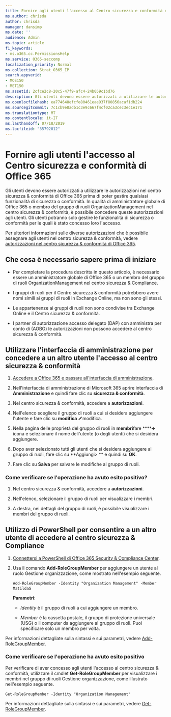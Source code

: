 ```yaml
---
title: Fornire agli utenti l'accesso al Centro sicurezza e conformità di Office 365
ms.author: chrisda
author: chrisda
manager: dansimp
ms.date: ''
audience: Admin
ms.topic: article
f1_keywords:
- ms.o365.cc.PermissionsHelp
ms.service: O365-seccomp
localization_priority: Normal
ms.collection: Strat_O365_IP
search.appverid:
- MOE150
- MET150
ms.assetid: 2cfce2c8-20c5-47f9-afc4-24b059c1bd76
description: Gli utenti devono essere autorizzati a utilizzare le autorizzazioni nel centro sicurezza & conformità di Office 365 prima di poter gestire qualsiasi funzionalità di sicurezza o conformità.
ms.openlocfilehash: ea774648efcfe80461eae937f80856acaf1db224
ms.sourcegitcommit: 7c1cb9e8adb1c3e9c667f4cf02ca3cec3ec1e171
ms.translationtype: MT
ms.contentlocale: it-IT
ms.lasthandoff: 07/18/2019
ms.locfileid: "35792012"
---
```

# <a name="give-users-access-to-the-office-365-security--compliance-center"></a>Fornire agli utenti l'accesso al Centro sicurezza e conformità di Office 365

Gli utenti devono essere autorizzati a utilizzare le autorizzazioni nel centro sicurezza & conformità di Office 365 prima di poter gestire qualsiasi funzionalità di sicurezza o conformità. In qualità di amministratore globale di Office 365 o membro del gruppo di ruoli OrganizationManagement nel centro sicurezza & conformità, è possibile concedere queste autorizzazioni agli utenti. Gli utenti potranno solo gestire le funzionalità di sicurezza o conformità per le quali è stato concesso loro l'accesso. 
  
Per ulteriori informazioni sulle diverse autorizzazioni che è possibile assegnare agli utenti nel centro sicurezza & conformità, vedere [autorizzazioni nel centro sicurezza & conformità di Office 365](permissions-in-the-security-and-compliance-center.md).
  
## <a name="what-do-you-need-to-know-before-you-begin"></a>Che cosa è necessario sapere prima di iniziare

- Per completare la procedura descritta in questo articolo, è necessario essere un amministratore globale di Office 365 o un membro del gruppo di ruoli OrganizationManagement nel centro sicurezza & Compliance.

- I gruppi di ruoli per il Centro sicurezza & conformità potrebbero avere nomi simili ai gruppi di ruoli in Exchange Online, ma non sono gli stessi.

- Le appartenenze ai gruppi di ruoli non sono condivise tra Exchange Online e il Centro sicurezza & conformità.

- I partner di autorizzazione accesso delegato (DAP) con amministra per conto di (AOBO) le autorizzazioni non possono accedere al centro sicurezza & conformità.

## <a name="use-the-admin-center-to-give-another-user-access-to-the-security--compliance-center"></a>Utilizzare l'interfaccia di amministrazione per concedere a un altro utente l'accesso al centro sicurezza & conformità

1. [Accedere a Office 365 e passare all'interfaccia di amministrazione](https://go.microsoft.com/fwlink/p/?LinkId=525275).

2. Nell'interfaccia di amministrazione di Microsoft 365 aprire interfaccia di **Amministrazione** e quindi fare clic su **sicurezza & conformità**.

3. Nel centro sicurezza & conformità, accedere a **autorizzazioni**.

4. Nell'elenco scegliere il gruppo di ruoli a cui si desidera aggiungere l'utente e fare clic su **modifica** ![icona](media/O365-MDM-CreatePolicy-EditIcon.gif)modifica.

5. Nella pagina delle proprietà del gruppo di ruoli in **membri**fare ****![clic su Aggiungi](media/ITPro-EAC-AddIcon.gif) icona e selezionare il nome dell'utente (o degli utenti) che si desidera aggiungere.

6. Dopo aver selezionato tutti gli utenti che si desidera aggiungere al gruppo di ruoli, fare clic su **Aggiungi\> ** e quindi su **OK**.

7. Fare clic su **Salva** per salvare le modifiche al gruppo di ruoli.

### <a name="how-do-you-know-this-worked"></a>Come verificare se l'operazione ha avuto esito positivo?

1. Nel centro sicurezza & conformità, accedere a **autorizzazioni**.

2. Nell'elenco, selezionare il gruppo di ruoli per visualizzare i membri.

3. A destra, nei dettagli del gruppo di ruoli, è possibile visualizzare i membri del gruppo di ruoli.

## <a name="use-powershell-to-give-another-user-access-to-the-security--compliance-center"></a>Utilizzo di PowerShell per consentire a un altro utente di accedere al centro sicurezza & Compliance

1. [Connettersi a PowerShell di Office 365 Security & Compliance Center](https://docs.microsoft.com/en-us/powershell/exchange/office-365-scc/connect-to-scc-powershell/connect-to-scc-powershell?view=exchange-ps).

2. Usa il comando **Add-RoleGroupMember** per aggiungere un utente al ruolo Gestione organizzazione, come mostrato nell'esempio seguente.

   ```
   Add-RoleGroupMember -Identity "Organization Management" -Member MatildaS
   ```

   **Parametri**:
  
   - _Identity_ è il gruppo di ruoli a cui aggiungere un membro.

   - _Member_ è la cassetta postale, il gruppo di protezione universale (USG) o il computer da aggiungere al gruppo di ruoli. Puoi specificare solo un membro per volta.

Per informazioni dettagliate sulla sintassi e sui parametri, vedere [Add-RoleGroupMember](https://go.microsoft.com/fwlink/p/?LinkId=510859).
  
### <a name="how-do-you-know-this-worked"></a>Come verificare se l'operazione ha avuto esito positivo

Per verificare di aver concesso agli utenti l'accesso al centro sicurezza & conformità, utilizzare il cmdlet **Get-RoleGroupMember** per visualizzare i membri nel gruppo di ruoli Gestione organizzazione, come illustrato nell'esempio seguente.
  
```
Get-RoleGroupMember -Identity "Organization Management"
```

Per informazioni dettagliate sulla sintassi e sui parametri, vedere [Get-RoleGroupMember](https://go.microsoft.com/fwlink/p/?LinkId=510860).
